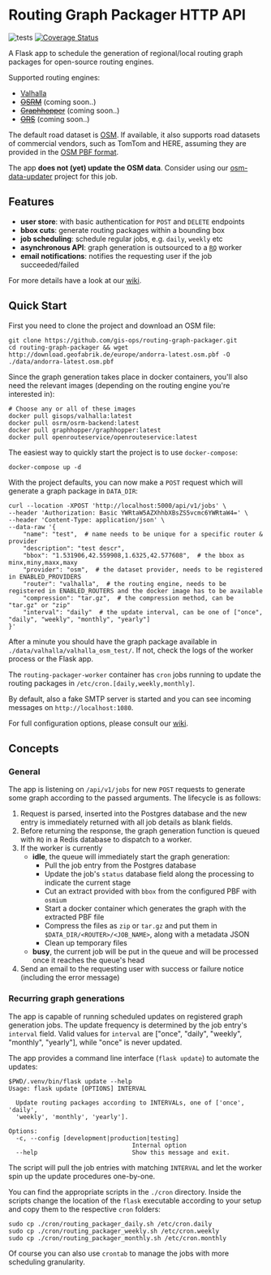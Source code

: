 # Routing Graph Packager HTTP API

![tests](https://github.com/gis-ops/kadas-routing-packager/workflows/tests/badge.svg)
[![Coverage Status](https://coveralls.io/repos/github/gis-ops/kadas-routing-packager/badge.svg?branch=master)](https://coveralls.io/github/gis-ops/kadas-routing-packager?branch=master)

A Flask app to schedule the generation of regional/local routing graph packages for open-source routing engines.

Supported routing engines:
- [Valhalla](https://github.com/valhalla/valhalla)
- [~~OSRM~~](https://github.com/Project-OSRM/osrm-backend) (coming soon..)
- [~~Graphhopper~~](https://github.com/graphhopper/graphhopper/) (coming soon..)
- [~~ORS~~](https://github.com/GIScience/openrouteservice) (coming soon..)

The default road dataset is [OSM](openstreetmap.org). If available, it also supports road datasets of commercial vendors, such as TomTom and HERE, assuming they are provided in the [OSM PBF format](https://wiki.openstreetmap.org/wiki/PBF_Format#).

The app **does not (yet) update the OSM data**. Consider using our [osm-data-updater](https://github.com/gis-ops/osm-data-updater) project for this job.

## Features

- **user store**: with basic authentication for `POST` and `DELETE` endpoints
- **bbox cuts**: generate routing packages within a bounding box
- **job scheduling**: schedule regular jobs, e.g. `daily`, `weekly` etc
- **asynchronous API**: graph generation is outsourced to a [`RQ`](https://github.com/rq/rq) worker
- **email notifications**: notifies the requesting user if the job succeeded/failed

For more details have a look at our [wiki](https://github.com/gis-ops/osm-data-updater/wiki).

## Quick Start

First you need to clone the project and download an OSM file:

```
git clone https://github.com/gis-ops/routing-graph-packager.git
cd routing-graph-packager && wget http://download.geofabrik.de/europe/andorra-latest.osm.pbf -O ./data/andorra-latest.osm.pbf
```

Since the graph generation takes place in docker containers, you'll also need the relevant images (depending on the routing engine you're interested in):

```
# Choose any or all of these images
docker pull gisops/valhalla:latest
docker pull osrm/osrm-backend:latest
docker pull graphhopper/graphhopper:latest
docker pull openrouteservice/openrouteservice:latest
```

The easiest way to quickly start the project is to use `docker-compose`:

```
docker-compose up -d
```

With the project defaults, you can now make a `POST` request which will generate a graph package in `DATA_DIR`:

```
curl --location -XPOST 'http://localhost:5000/api/v1/jobs' \
--header 'Authorization: Basic YWRtaW5AZXhhbXBsZS5vcmc6YWRtaW4=' \
--header 'Content-Type: application/json' \
--data-raw '{
	"name": "test",  # name needs to be unique for a specific router & provider
	"description": "test descr",  
	"bbox": "1.531906,42.559908,1.6325,42.577608",  # the bbox as minx,miny,maxx,maxy
	"provider": "osm",  # the dataset provider, needs to be registered in ENABLED_PROVIDERS
	"router": "valhalla",  # the routing engine, needs to be registered in ENABLED_ROUTERS and the docker image has to be available
    "compression": "tar.gz",  # the compression method, can be "tar.gz" or "zip"
    "interval": "daily"  # the update interval, can be one of ["once", "daily", "weekly", "monthly", "yearly"]
}'
```

After a minute you should have the graph package available in `./data/valhalla/valhalla_osm_test/`. If not, check the logs of the worker process or the Flask app.

The `routing-packager-worker` container has `cron` jobs running to update the routing packages in `/etc/cron.[daily,weekly,monthly]`.

By default, also a fake SMTP server is started and you can see incoming messages on `http://localhost:1080`.

For full configuration options, please consult our [wiki](https://github.com/gis-ops/osm-data-updater/wiki).

## Concepts

### General

The app is listening on `/api/v1/jobs` for new `POST` requests to generate some graph according to the passed arguments. The lifecycle is as follows:

1. Request is parsed, inserted into the Postgres database and the new entry is immediately returned with all job details as blank fields.
2. Before returning the response, the graph generation function is queued with `RQ` in a Redis database to dispatch to a worker.
3. If the worker is currently
    - **idle**, the queue will immediately start the graph generation:
        - Pull the job entry from the Postgres database
        - Update the job's `status` database field along the processing to indicate the current stage 
        - Cut an extract provided with `bbox` from the configured PBF with `osmium`
        - Start a docker container which generates the graph with the extracted PBF file
        - Compress the files as `zip` or `tar.gz` and put them in `$DATA_DIR/<ROUTER>/<JOB_NAME>`, along with a metadata JSON
        - Clean up temporary files
    - **busy**, the current job will be put in the queue and will be processed once it reaches the queue's head
4. Send an email to the requesting user with success or failure notice (including the error message)

### Recurring graph generations

The app is capable of running scheduled updates on registered graph generation jobs. The update frequency is determined by the job entry's `interval` field. Valid values for `interval` are ["once", "daily", "weekly", "monthly", "yearly"], while "once" is never updated.

The app provides a command line interface (`flask update`) to automate the updates:

```
$PWD/.venv/bin/flask update --help 
Usage: flask update [OPTIONS] INTERVAL

  Update routing packages according to INTERVALs, one of ['once', 'daily',
  'weekly', 'monthly', 'yearly'].

Options:
  -c, --config [development|production|testing]
                                  Internal option
  --help                          Show this message and exit.
```

The script will pull the job entries with matching `INTERVAL` and let the worker spin up the update procedures one-by-one. 

You can find the appropriate scripts in the `./cron` directory. Inside the scripts change the location of the `flask` executable according to your setup and copy them to the respective `cron` folders:

```
sudo cp ./cron/routing_packager_daily.sh /etc/cron.daily
sudo cp ./cron/routing_packager_weekly.sh /etc/cron.weekly
sudo cp ./cron/routing_packager_monthly.sh /etc/cron.monthly
```

Of course you can also use `crontab` to manage the jobs with more scheduling granularity.
